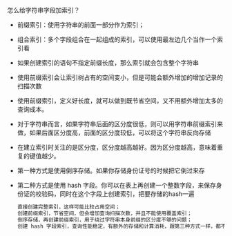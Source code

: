 怎么给字符串字段加索引？

- 前缀索引：使用字符串的前面一部分作为索引； 

- 组合索引：多个字段组合在一起组成的索引，可以使用最左边几个当作一个索引看

- 如果创建索引的语句不指定前缀长度，那么索引就会包含整个字符串

- 使用前缀索引会让索引树占有的空间变小，但是可能会额外增加的增加记录的扫描次数

- 使用前缀索引，定义好长度，就可以做到既节省空间，又不用额外增加太多的查询成本。

- 对于字符串而言，如果字符串后面的区分度很低，则可以用字符串前缀索引来做，如果后面区分度高，前面的区分度较低，可以将这个字符串反向存储

- 在建立索引时关注的是区分度，区分度越高越好。因为区分度越高，意味着重复的键值越少。

- 第一种方式是使用倒序存储。如果你存储身份证号的时候把它倒过来存

- 第二种方式是使用 hash 字段。你可以在表上再创建一个整数字段，来保存身份证的校验码，同时在这个字段上创建索引，把要存储的hash一遍

  ~~~txt
  直接创建完整索引，这样可能比较占用空间；
  创建前缀索引，节省空间，但会增加查询扫描次数，并且不能使用覆盖索引；
  倒序存储，再创建前缀索引，用于绕过字符串本身前缀的区分度不够的问题；
  创建 hash 字段索引，查询性能稳定，有额外的存储和计算消耗，跟第三种方式一样，都不支持范围扫描
  ~~~

  

